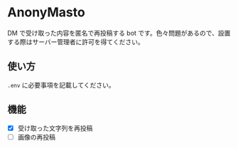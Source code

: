 # AnonyMasto

DM で受け取った内容を匿名で再投稿する bot です。色々問題があるので、設置する際はサーバー管理者に許可を得てください。

## 使い方

`.env` に必要事項を記載してください。

## 機能

- [x] 受け取った文字列を再投稿
- [ ] 画像の再投稿
